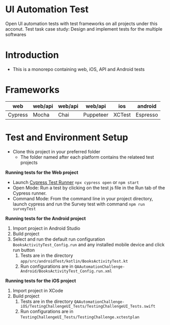 # UI Automation Test

Open UI automation tests with test frameworks on all projects under this acconut.
Test task case study: Design and implement tests for the multiple softwares

# Introduction

- This is a monorepo containing web, iOS, API and Android tests

# Frameworks

| web     | web/api | web/api | web/api   | ios    | android  |
| ------- | ------- | ------- | --------- | ------ | -------- |
| Cypress | Mocha   | Chai    | Puppeteer | XCTest | Espresso |

# Test and Environment Setup

- Clone this project in your preferred folder
  - The folder named after each platform contains the relateed test projects

**Running tests for the Web project**

- Launch [Cypress Test Runner](https://docs.cypress.io/guides/core-concepts/test-runner.html#Open-files-in-your-IDE) `npx cypress open` or `npm start`
- Open Mode: Run a test by clicking on the test js file in the Run tab of the Cypress runner.
- Command Mode: From the command line in your project directory, launch cypress and run the Survey test with command `npm run surveyTest`

**Running tests for the Android project**

1. Import project in Android Studio
2. Build project
3. Select and run the default run configuration `BooksActivityTest_Config.run` and any installed mobile device and click run button
   1. Tests are in the directory `app/src/androidTest/kotlin/BooksActivityTest.kt`
   2. Run configurations are in `QAAutomationChallenge-Android/BooksActivityTest_Config.run.xml`

**Running tests for the iOS project**

1. Import project in XCode
2. Build project
   1. Tests are in the directory `QAAutomationChallenge-iOS/TestingChallengeUI_Tests/TestingChallengeUI_Tests.swift`
   2. Run configurations are in `TestingChallengeUI_Tests/TestingChallenge.xctestplan`
